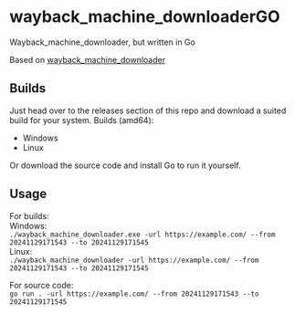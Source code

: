 # wayback_machine_downloaderGO

Wayback_machine_downloader, but written in Go

Based on [wayback_machine_downloader](https://github.com/hartator/wayback-machine-downloader)

## Builds

Just head over to the releases section of this repo and download a suited build for your system.
Builds (amd64):

- Windows
- Linux

Or download the source code and install Go to run it yourself.

## Usage

For builds:  
Windows:  
`./wayback_machine_downloader.exe -url https://example.com/ --from 20241129171543 --to 20241129171545`  
Linux:  
`./wayback_machine_downloader -url https://example.com/ --from 20241129171543 --to 20241129171545`

For source code:  
`go run . -url https://example.com/ --from 20241129171543 --to 20241129171545`

